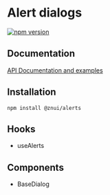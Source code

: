 # Alert dialogs
[![npm version](https://badge.fury.io/js/@znui%2Falertssvg)](https://badge.fury.io/js/@znui%2Falerts)

## Documentation
[API Documentation and examples](https://ui.zation.ru/#hooks/useAlerts)

## Installation

```
npm install @znui/alerts
```

## Hooks

- useAlerts

## Components

- BaseDialog

